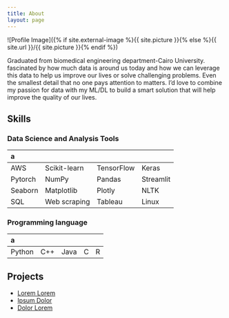 ```yaml
---
title: About
layout: page
---
```

![Profile Image]({% if site.external-image %}{{ site.picture }}{% else %}{{ site.url }}/{{ site.picture }}{% endif %})

<p>Graduated from biomedical engineering department-Cairo University. fascinated by how much data is around us today and how we can leverage this data to help us improve our lives or solve challenging problems. Even the smallest detail that no one pays attention to matters. 
I’d love to combine my passion for data with my ML/DL to build a smart solution that will help improve the quality of our lives.</p>

<h2>Skills</h2>


### Data Science and Analysis Tools
|   a |   |  | |
| :---------------- | :------ | :---- | :----| 
|   AWS                |     Scikit-learn   |   TensorFlow |   Keras|
|   Pytorch            |     NumPy          |   Pandas     |   Streamlit|
|   Seaborn   		 |    Matplotlib      |   Plotly 	 |   NLTK |
|   SQL       		 |    Web scraping    |   Tableau 	 |  Linux|



### Programming language
|    a |   		  |  	   | 		|	   |
| :----   | :------ | :---- | :---- |:----|
|   Python    |      C++   |   Java   |    C 	| 	  R  |

<h2>Projects</h2>

<ul>
	<li><a href="https://github.com/">Lorem Lorem</a></li>
	<li><a href="https://github.com/">Ipsum Dolor</a></li>
	<li><a href="https://github.com/">Dolor Lorem</a></li>
</ul>
